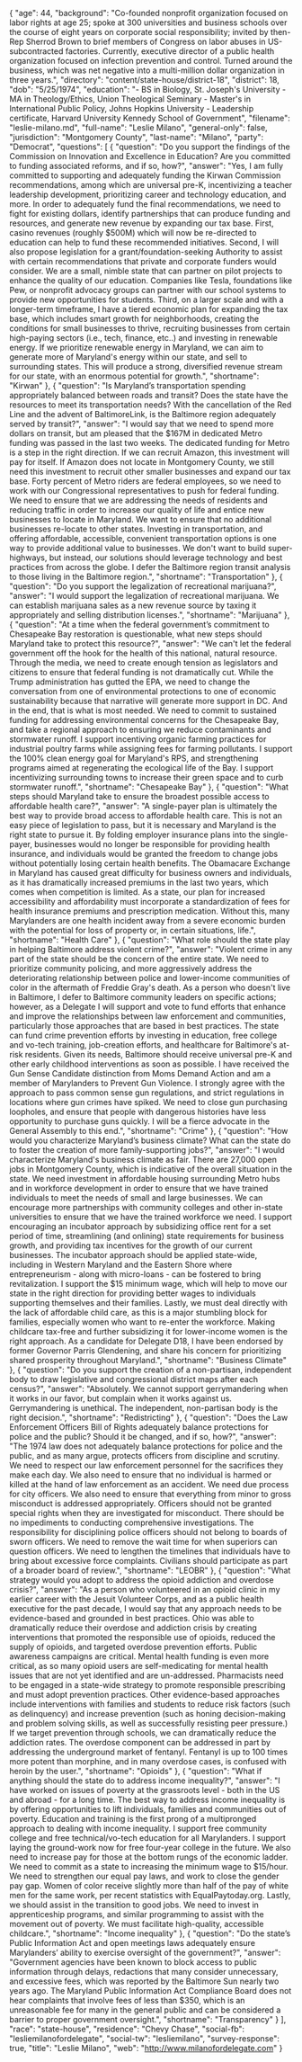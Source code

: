 {
  "age": 44,
  "background": "Co-founded nonprofit organization focused on labor rights at age 25; spoke at 300 universities and business schools over the course of eight years on corporate social responsibility; invited by then-Rep Sherrod Brown to brief members of Congress on labor abuses in US-subcontracted factories.    Currently, executive director of a public health organization focused on infection prevention and control. Turned around the business, which was net negative into a multi-million dollar organization in three years.",
  "directory": "content/state-house/district-18",
  "district": 18,
  "dob": "5/25/1974",
  "education": "- BS in Biology, St. Joseph's University - MA in Theology/Ethics, Union Theological Seminary - Master's in International Public Policy, Johns Hopkins University - Leadership certificate, Harvard University Kennedy School of Government",
  "filename": "leslie-milano.md",
  "full-name": "Leslie Milano",
  "general-only": false,
  "jurisdiction": "Montgomery County",
  "last-name": "Milano",
  "party": "Democrat",
  "questions": [
    {
      "question": "Do you support the findings of the Commission on Innovation and Excellence in Education? Are you committed to funding associated reforms, and if so, how?",
      "answer": "Yes, I am fully committed to supporting and adequately funding the Kirwan Commission recommendations, among which are universal pre-K, incentivizing a teacher leadership development, prioritizing career and technology education, and more.  In order to adequately fund the final recommendations, we need to fight for existing dollars, identify partnerships that can produce funding and resources, and generate new revenue by expanding our tax base.    First, casino revenues (roughly $500M) which will now be re-directed to education can help to fund these recommended initiatives.   Second, I will also propose legislation for a grant/foundation-seeking Authority to assist with certain recommendations that private and corporate funders would consider. We are a small, nimble state that can partner on pilot projects to enhance the quality of our education.   Companies like Tesla, foundations like Pew, or nonprofit advocacy groups can partner with our school systems to provide new opportunities for students.  Third, on a larger scale and with a longer-term timeframe, I have a tiered economic plan for expanding the tax base, which includes smart growth for neighborhoods, creating the conditions for small businesses to thrive, recruiting businesses from certain high-paying sectors (i.e., tech, finance, etc..) and investing in renewable energy.  If we prioritize renewable energy in Maryland, we can aim to generate more of Maryland's energy within our state, and sell to surrounding states. This will produce a strong, diversified revenue stream for our state, with an enormous potential for growth.",
      "shortname": "Kirwan"
    },
    {
      "question": "Is Maryland’s transportation spending appropriately balanced between roads and transit? Does the state have the resources to meet its transportation needs? With the cancellation of the Red Line and the advent of BaltimoreLink, is the Baltimore region adequately served by transit?",
      "answer": "I would say that we need to spend more dollars on transit, but am pleased that the $167M in dedicated Metro funding was passed in the last two weeks. The  dedicated funding for Metro is a step in the right direction.  If we can recruit Amazon, this investment will pay for itself.  If Amazon does not locate in Montgomery County, we still need this investment to recruit other smaller businesses and expand our tax base.  Forty percent of Metro riders are federal employees, so we need to work with our Congressional representatives to push for federal funding.    We need to ensure that we are addressing the needs of residents and reducing traffic in order to increase our quality of life and entice new businesses to locate in Maryland.  We want to ensure that no additional businesses re-locate to other states. Investing in transportation, and offering affordable, accessible, convenient transportation options is one way to provide additional value to businesses. We don't want to build super-highways, but instead, our solutions should leverage technology and best practices from across the globe.   I defer the Baltimore region transit analysis to those living in the Baltimore region.",
      "shortname": "Transportation"
    },
    {
      "question": "Do you support the legalization of recreational marijuana?",
      "answer": "I would support the legalization of recreational marijuana. We can establish marijuana sales as a new revenue source by taxing it appropriately and selling distribution licenses.",
      "shortname": "Marijuana"
    },
    {
      "question": "At a time when the federal government’s commitment to Chesapeake Bay restoration is questionable, what new steps should Maryland take to protect this resource?",
      "answer": "We can't let the federal government off the hook for the health of this national, natural resource.  Through the media, we need to create enough tension as legislators and citizens to ensure that federal funding is not dramatically cut.  While the Trump administration has gutted the EPA, we need to change the conversation from one of environmental protections to one of economic sustainability because that narrative will generate more support in DC.  And in the end, that is what is most needed.  We need to commit to sustained funding for addressing environmental concerns for the Chesapeake Bay, and take a regional approach to ensuring we reduce contaminants and stormwater runoff. I support incentiving organic farming practices for industrial poultry farms while assigning fees for farming pollutants. I support the 100% clean energy goal for Maryland's RPS, and strengthening programs aimed at regenerating the ecological life of the Bay. I support incentivizing surrounding towns to increase their green space and to curb stormwater runoff.",
      "shortname": "Chesapeake Bay"
    },
    {
      "question": "What steps should Maryland take to ensure the broadest possible access to affordable health care?",
      "answer": "A single-payer plan is ultimately the best way to provide broad access to affordable health care. This is not an easy piece of legislation to pass, but it is necessary and Maryland is the right state to pursue it.   By folding employer insurance plans into the single-payer, businesses would no longer be responsible for providing health insurance, and individuals would be granted the freedom to change jobs without potentially losing certain health benefits.   The Obamacare Exchange in Maryland has caused great difficulty for business owners and individuals, as it has dramatically increased premiums in the last two years, which comes when competition is limited.  As a state, our plan for increased accessibility and affordability must incorporate a standardization of fees for health insurance premiums and prescription medication.  Without this, many Marylanders are one health incident away from a severe economic burden with the potential for loss of property or, in certain situations, life.",
      "shortname": "Health Care"
    },
    {
      "question": "What role should the state play in helping Baltimore address violent crime?",
      "answer": "Violent crime in any part of the state should be the concern of the entire state. We need to prioritize community policing, and more aggressively address the deteriorating relationship between police and lower-income communities of color in the aftermath of Freddie Gray's death.  As a person who doesn't live in Baltimore, I defer to Baltimore community leaders on specific actions; however, as a Delegate I will support and vote to fund efforts that enhance and improve the relationships between law enforcement and communities, particularly those approaches that are based in best practices.     The state can fund crime prevention efforts by investing in education, free college and vo-tech training, job-creation efforts, and healthcare for Baltimore's at-risk residents.  Given its needs, Baltimore should receive universal pre-K and other early childhood interventions as soon as possible.   I have received the Gun Sense Candidate distinction from Moms Demand Action and am a member of Marylanders to Prevent Gun Violence.  I strongly agree with the approach to pass common sense gun regulations, and strict regulations in locations where gun crimes have spiked. We need to close gun purchasing loopholes, and ensure that people with dangerous histories have less opportunity to purchase guns quickly.  I will be a fierce advocate in the General Assembly to this end.",
      "shortname": "Crime"
    },
    {
      "question": "How would you characterize Maryland’s business climate? What can the state do to foster the creation of more family-supporting jobs?",
      "answer": "I would characterize Maryland's business climate as fair.  There are 27,000 open jobs in Montgomery County, which is indicative of the overall situation in the state. We need investment in affordable housing surrounding Metro hubs and in workforce development in order to ensure that we have trained individuals to meet the needs of small and large businesses.  We can encourage more partnerships with community colleges and other in-state universities to ensure that we have the trained workforce we need.   I support encouraging an incubator approach by subsidizing office rent for a set period of time, streamlining (and onlining) state requirements for business growth, and providing tax incentives for the growth of our current businesses.  The incubator approach should be applied state-wide, including in Western Maryland and the Eastern Shore where entrepreneurism - along with micro-loans - can be fostered to bring revitalization.  I support the $15 minimum wage, which will help to move our state in the right direction for providing better wages to individuals supporting themselves and their families.    Lastly, we must deal directly with the lack of affordable child care, as this is a major stumbling block for families, especially women who want to re-enter the workforce.  Making childcare tax-free and further subsidizing it for lower-income women is the right approach.    As a candidate for Delegate D18, I have been endorsed by former Governor Parris Glendening, and share his concern for prioritizing shared prosperity throughout Maryland.",
      "shortname": "Business Climate"
    },
    {
      "question": "Do you support the creation of a non-partisan, independent body to draw legislative and congressional district maps after each census?",
      "answer": "Absolutely.  We cannot support gerrymandering when it works in our favor, but complain when it works against us.  Gerrymandering is unethical. The independent, non-partisan body is the right decision.",
      "shortname": "Redistricting"
    },
    {
      "question": "Does the Law Enforcement Officers Bill of Rights adequately balance protections for police and the public? Should it be changed, and if so, how?",
      "answer": "The 1974 law does not adequately balance protections for police and the public, and as many argue, protects officers from discipline and scrutiny.  We need to respect our law enforcement personnel for the sacrifices they make each day.  We also need to ensure that no individual is harmed or killed at the hand of law enforcement as an accident.    We need due process for city officers. We also need to ensure that everything from minor to gross misconduct is addressed appropriately.  Officers should not be granted special rights when they are investigated for misconduct. There should be no impediments to conducting comprehensive investigations. The responsibility for disciplining police officers should not belong to boards of sworn officers.  We need to remove the wait time for when superiors can question officers. We need to lengthen the timelines that individuals have to bring about excessive force complaints. Civilians should participate as part of a broader board of review.",
      "shortname": "LEOBR"
    },
    {
      "question": "What strategy would you adopt to address the opioid addiction and overdose crisis?",
      "answer": "As a person who volunteered in an opioid clinic in my earlier career with the Jesuit Volunteer Corps, and as a public health executive for the past decade, I would say that any approach needs to be evidence-based and grounded in best practices. Ohio was able to dramatically reduce their overdose and addiction crisis by creating interventions that promoted the responsible use of opioids, reduced the supply of opioids, and targeted overdose prevention efforts. Public awareness campaigns are critical. Mental health funding is even more critical, as so many opioid users are self-medicating for mental health issues that are not yet identified and are un-addressed.  Pharmacists need to be engaged in a state-wide strategy to promote responsible prescribing and must adopt prevention practices.  Other evidence-based approaches include interventions with families and students to reduce risk factors (such as delinquency) and increase prevention (such as honing decision-making  and problem solving skills, as well as successfully resisting peer pressure.) If we target prevention through schools, we can dramatically reduce the addiction rates.    The overdose component can be addressed in part by addressing the underground market of fentanyl. Fentanyl is up to 100 times more potent than morphine, and in many overdose cases, is confused with heroin by the user.",
      "shortname": "Opioids"
    },
    {
      "question": "What if anything should the state do to address income inequality?",
      "answer": "I have worked on issues of poverty at the grassroots level - both in the US and abroad - for a long time. The best way to address income inequality is by offering opportunities to lift individuals, families and communities out of poverty. Education and training is the first prong of a multipronged approach to dealing with income inequality.  I support free community college and free technical/vo-tech education for all Marylanders.  I support laying the ground-work now for free four-year college in the future.    We also need to increase pay for those at the bottom rungs of the economic ladder. We need to commit as a state to increasing the minimum wage to $15/hour.  We need to strengthen our equal pay laws, and work to close the gender pay gap. Women of color receive slightly more than half of the pay of white men for the same work, per recent statistics with EqualPaytoday.org.   Lastly, we should assist in the transition to good jobs. We need to invest in apprenticeship programs, and similar programming to assist with the movement out of poverty. We must facilitate high-quality, accessible childcare.",
      "shortname": "Income inequality"
    },
    {
      "question": "Do the state’s Public Information Act and open meetings laws adequately ensure Marylanders’ ability to exercise oversight of the government?",
      "answer": "Government agencies have been known to block access to public information through delays, redactions that many consider unnecessary, and excessive fees, which was reported by the Baltimore Sun nearly two years ago.  The Maryland Public Information Act Compliance Board does not hear complaints that involve fees of less than $350, which is an unreasonable fee for many in the general public and can be considered a barrier to proper government oversight.",
      "shortname": "Transparency"
    }
  ],
  "race": "state-house",
  "residence": "Chevy Chase",
  "social-fb": "lesliemilanofordelegate",
  "social-tw": "lesliemilano",
  "survey-response": true,
  "title": "Leslie Milano",
  "web": "http://www.milanofordelegate.com"
}
